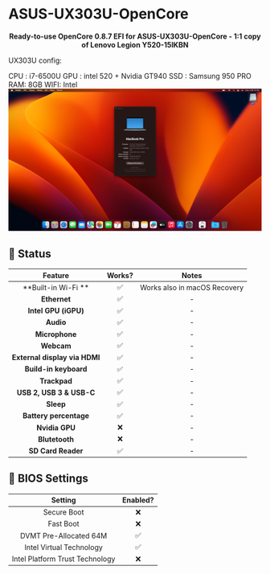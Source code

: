 # ASUS-UX303U-OpenCore
<p align="center">
<b>Ready-to-use OpenCore 0.8.7 EFI for ASUS-UX303U-OpenCore -  1:1 copy of Lenovo Legion Y520-15IKBN</b>
</p>

UX303U config:

CPU : i7-6500U
GPU : intel 520  + Nvidia GT940
SSD : Samsung 950 PRO
RAM:  8GB
WIFI: Intel 
![macOS Ventura 13.0 Screenshot](ventura13.png)



## 🔘 Status
| Feature | Works? | Notes |
| :---: | :---: | :---: |
| **Built-in Wi-Fi ** | ✅ | Works also in macOS Recovery |
| **Ethernet** | ✅ | - |
| **Intel GPU (iGPU)** | ✅ | - |
| **Audio** | ✅ | - |
| **Microphone** | ✅ | - |
| **Webcam** | ✅ | - |
| **External display via HDMI** | ✅ | - |
| **Build-in keyboard** | ✅ | - |
| **Trackpad** | ✅ | - |
| **USB 2, USB 3 & USB-C** | ✅ | - |
| **Sleep** | ✅ | - |
| **Battery percentage** | ✅ | - |
| **Nvidia GPU** | ❌ | - |
| **Blutetooth** | ❌ | - |
| **SD Card Reader** | ✅ | - |

## 🔧 BIOS Settings
| Setting | Enabled? |
| :---: | :---: |
| Secure Boot | ❌ |
| Fast Boot | ❌ |
| DVMT Pre-Allocated 64M | ✅ |
| Intel Virtual Technology | ✅ |
| Intel Platform Trust Technology | ❌ |

